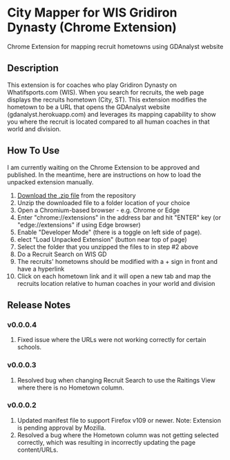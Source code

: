 # City Mapper for WIS Gridiron Dynasty (Chrome Extension)
Chrome Extension for mapping recruit hometowns using GDAnalyst website

## Description
This extension is for coaches who play Gridiron Dynasty on Whatifsports.com (WIS). When you search for recruits, the web page displays the recruits hometown (City, ST). This extension modifies the hometown to be a URL that opens the GDAnalyst website (gdanalyst.herokuapp.com) and leverages its mapping capability to show you where the recruit is located compared to all human coaches in that world and division.

## How To Use
I am currently waiting on the Chrome Extension to be approved and published. In the meantime, here are instructions on how to load the unpacked extension manually.

1. [Download the .zip file](https://github.com/ebzimny01/gd_chromium_ext/blob/master/gd_chromium_ext.zip) from the repository
2. Unzip the downloaded file to a folder location of your choice
3. Open a Chromium-based browser - e.g. Chrome or Edge
4. Enter "chrome://extensions" in the address bar and hit "ENTER" key (or "edge://extensions" if using Edge browser)
5. Enable "Developer Mode" (there is a toggle on left side of page).
6. elect "Load Unpacked Extension" (button near top of page)
7. Select the folder that you unzipped the files to in step #2 above
8. Do a Recruit Search on WIS GD
9. The recruits' hometowns should be modified with a + sign in front and have a hyperlink
10. Click on each hometown link and it will open a new tab and map the recruits location relative to human coaches in your world and division

## Release Notes
### v0.0.0.4
1. Fixed issue where the URLs were not working correctly for certain schools.

### v0.0.0.3
1. Resolved bug when changing Recruit Search to use the Raitings View where there is no Hometown column.

### v0.0.0.2
1. Updated manifest file to support Firefox v109 or newer. Note: Extension is pending approval by Mozilla.
2. Resolved a bug where the Hometown column was not getting selected correctly, which was resulting in incorrectly updating the page content/URLs.
